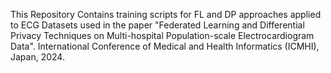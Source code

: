 This Repository Contains training scripts for FL and DP approaches applied to ECG Datasets used in the paper "Federated Learning and Differential Privacy Techniques on Multi-hospital Population-scale Electrocardiogram Data". International Conference of Medical and Health Informatics (ICMHI), Japan, 2024. 
